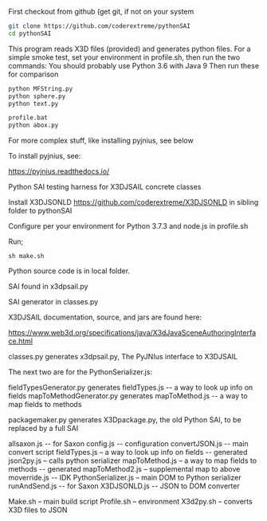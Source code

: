First checkout from github (get git, if not on your system
```bash
git clone https://github.com/coderextreme/pythonSAI
cd pythonSAI
```
This program reads X3D files (provided) and generates python files.
For a simple smoke test, set your environment in profile.sh, then run the two commands:  You should probably use Python 3.6 with Java 9
Then run these for comparison
```bash
python MFString.py
python sphere.py
python text.py

```

```cmd
profile.bat
python abox.py
```

For more complex stuff, like installing pyjnius, see below

To install pyjnius, see:

https://pyjnius.readthedocs.io/

Python SAI testing harness for X3DJSAIL concrete classes

Install X3DJSONLD https://github.com/coderextreme/X3DJSONLD in sibling folder to pythonSAI

Configure per your environment for Python 3.7.3 and node.js in profile.sh

Run;
```
sh make.sh
```

Python source code is in local folder.

SAI found in x3dpsail.py

SAI generator in classes.py

X3DJSAIL documentation, source, and jars are found here:

https://www.web3d.org/specifications/java/X3dJavaSceneAuthoringInterface.html

classes.py generates x3dpsail.py, The PyJNIus interface to X3DJSAIL

The next two are for the PythonSerializer.js:

fieldTypesGenerator.py generates fieldTypes.js -- a way to look up info on fields
mapToMethodGenerator.py generates mapToMethod.js -- a way to map fields to methods

packagemaker.py generates X3Dpackage.py, the old Python SAI, to be replaced by a full SAI

allsaxon.js  -- for Saxon
config.js -- configuration
convertJSON.js -- main convert script
fieldTypes.js – a way to look up info on fields -- generated
json2py.js – calls python serializer
mapToMethod.js – a way to map fields to methods -- generated
mapToMethod2.js – supplemental map to above
moverride.js -- IDK
PythonSerializer.js – main DOM to Python serializer
runAndSend.js -- for Saxon
X3DJSONLD.js -- JSON to DOM converter

Make.sh – main build script
Profile.sh – environment
X3d2py.sh – converts X3D files to JSON

